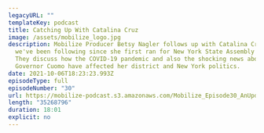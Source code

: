 ```yaml
---
legacyURL: ""
templateKey: podcast
title: Catching Up With Catalina Cruz
image: /assets/mobilize_logo.jpg
description: Mobilize Producer Betsy Nagler follows up with Catalina Cruz - whom
  we've been following since she first ran for New York State Assembly in 2018.
  They discuss how the COVID-19 pandemic and also the shocking news about former
  Governor Cuomo have affected her district and New York politics.
date: 2021-10-06T18:23:23.993Z
episodeType: full
episodeNumber: "30"
url: https://mobilize-podcast.s3.amazonaws.com/Mobilize_Episode30_AnUpdateWithCatalinaCruz.mp3
length: "35268796"
duration: 18:01
explicit: no
---
```

